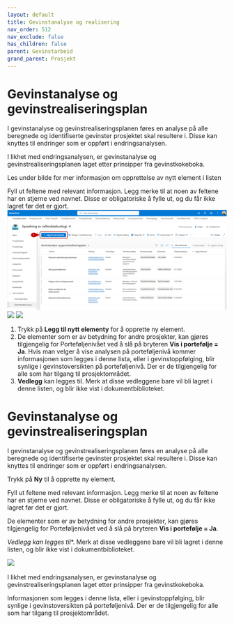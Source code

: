 ```yaml
---
layout: default
title: Gevinstanalyse og realisering
nav_order: 512
nav_exclude: false
has_children: false
parent: Gevinstarbeid
grand_parent: Prosjekt
---
```


# Gevinstanalyse og gevinstrealiseringsplan

I gevinstanalyse og gevinstrealiseringsplanen føres en analyse på alle beregnede og identifiserte gevinster prosjektet skal resultere i. Disse kan knyttes til endringer som er oppført i endringsanalysen.

I likhet med endringsanalysen, er gevinstanalyse og gevinstrealiseringsplanen laget etter prinsipper fra gevinstkokeboka.

Les under bilde for mer informasjon om opprettelse av nytt element i listen

Fyll ut feltene med relevant informasjon. Legg merke til at noen av feltene har en stjerne ved navnet. Disse er obligatoriske å fylle ut, og du får ikke lagret før det er gjort.
![](./media/512-Gevinstanalyse.png)
![](./media/512-GevinstanalyseNy.png)
![](./media/512-GevinstanalyseNy.png)

1. Trykk på **Legg til nytt elementy** for å opprette ny element.
2. De elementer som er av betydning for andre prosjekter, kan gjøres tilgjengelig for Porteføljenivået ved å slå på bryteren **Vis i portefølje = Ja**. Hvis man velger å vise analysen på porteføljenivå kommer informasjonen som legges i denne lista, eller i gevinstoppfølging, blir synlige i gevinstoversikten på porteføljenivå. Der er de tilgjengelig for alle som har tilgang til prosjektområdet.
3. **Vedlegg** kan legges til. Merk at disse vedleggene bare vil bli lagret i denne listen, og blir ikke vist i dokumentbiblioteket.






























# Gevinstanalyse og gevinstrealiseringsplan

I gevinstanalyse og gevinstrealiseringsplanen føres en analyse på alle beregnede og identifiserte gevinster prosjektet skal resultere i. Disse kan knyttes til endringer som er oppført i endringsanalysen.

Trykk på **Ny** til å opprette ny element.

Fyll ut feltene med relevant informasjon. Legg merke til at noen av feltene har en stjerne ved navnet. Disse er obligatoriske å fylle ut, og du får ikke lagret før det er gjort.

De elementer som er av betydning for andre prosjekter, kan gjøres tilgjengelig for Porteføljenivået ved å slå på bryteren **Vis i portefølje = Ja**.

**Vedlegg* kan legges til**. Merk at disse vedleggene bare vil bli lagret i denne listen, og blir ikke vist i dokumentbiblioteket.

![](./media/Gevinstanalyse.png)

I likhet med endringsanalysen, er gevinstanalyse og
gevinstrealiseringsplanen laget etter prinsipper fra gevinstkokeboka.

Informasjonen som legges i denne lista, eller i gevinstoppfølging, blir synlige i gevinstoversikten på porteføljenivå. Der er de tilgjengelig for alle som har tilgang til prosjektområdet.
